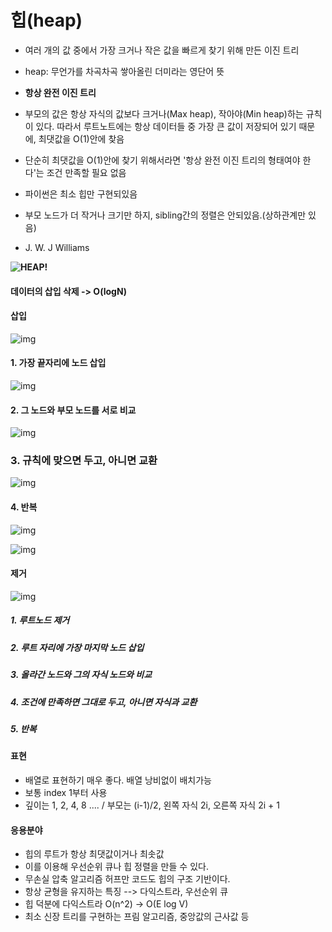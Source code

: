 # 힙(heap)

- 여러 개의 값 중에서 가장 크거나 작은 값을 빠르게 찾기 위해 만든 이진 트리
- heap: 무언가를 차곡차곡 쌓아올린 더미라는 영단어 뜻
- **항상 완전 이진 트리**
- 부모의 값은 항상 자식의 값보다 크거나(Max heap), 작아야(Min heap)하는 규칙이 있다. 따라서 루트노트에는 항상 데이터들 중 가장 큰 값이 저장되어 있기 때문에, 최댓값을 O(1)안에 찾음

- 단순히 최댓값을 O(1)안에 찾기 위해서라면 '항상 완전 이진 트리의 형태여야 한다'는 조건 만족할 필요 없음
- 파이썬은 최소 힙만 구현되있음
- 부모 노드가 더 작거나 크기만 하지, sibling간의 정렬은 안되있음.(상하관계만 있음)
- J. W. J Williams

**![HEAP!](heap.assets/1mghTRv.png)**

#### 데이터의 삽입 삭제 -> O(logN)

#### 삽입

![img](heap.assets/binary-heap-insertion-source.png)

#### 1. 가장 끝자리에 노드 삽입

![img](heap.assets/binary-heap-insertion-1.png)

#### 2. 그 노드와 부모 노드를 서로 비교

![img](heap.assets/binary-heap-insertion-2.png)

### 3. 규칙에 맞으면 두고, 아니면 교환

![img](heap.assets/binary-heap-insertion-3.png)

#### 4. 반복

![img](heap.assets/binary-heap-insertion-4.png)

![img](heap.assets/binary-heap-insertion-5.png)

#### 제거

![img](heap.assets/heap13.png)

##### 1. 루트노드 제거

##### 2. 루트 자리에 가장 마지막 노드 삽입

##### 3. 올라간 노드와 그의 자식 노드와 비교

##### 4. 조건에 만족하면 그대로 두고, 아니면 자식과 교환

##### 5.  반복

#### 표현

- 배열로 표현하기 매우 좋다. 배열 낭비없이 배치가능
- 보통 index 1부터 사용
- 깊이는 1, 2, 4, 8 .... / 부모는 (i-1)/2,  왼쪽 자식 2i, 오른쪽 자식 2i + 1

#### 응용분야

- 힙의 루트가 항상 최댓값이거나 최솟값
- 이를 이용해 우선순위 큐나 힙 정렬을 만들 수 있다.
- 무손실 압축 알고리즘 허프만 코드도 힙의 구조 기반이다.
- 항상 균형을 유지하는 특징 --> 다익스트라, 우선순위 큐
- 힙 덕분에 다익스트라 O(n^2) -> O(E log V)
- 최소 신장 트리를 구현하는 프림 알고리즘, 중앙값의 근사값 등